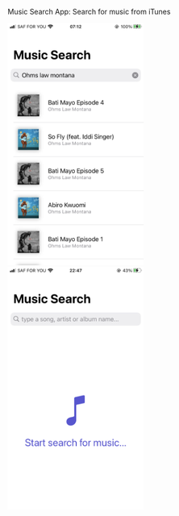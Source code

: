 Music Search App: Search for music from iTunes

<p align="left">
  <img src="screenshot/screenshot.jpeg" width="270"/>
  <img src="screenshot/screenshot2.jpeg" width="270"/>
</p>
